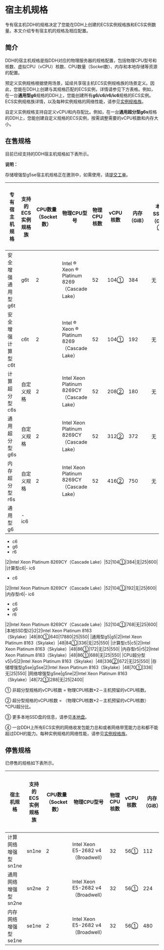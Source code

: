 # 宿主机规格

专有宿主机DDH的规格决定了您能在DDH上创建的ECS实例规格族和ECS实例数量。本文介绍专有宿主机的规格及相应配置。

## 简介

DDH的宿主机规格是指DDH对应的物理服务器的规格配置，包括物理CPU型号和核数、虚拟CPU（vCPU）核数、CPU数量（Socket数）、内存和本地存储等资源的配置。

预定义实例规格根据使用场景，延续共享宿主机ECS实例规格族的场景定义。因此，您能在DDH上创建与其规格匹配的ECS实例，详情请参见下方表格。例如，在一台**通用型g6**规格的DDH上，您能创建所有**g6/c6/r6/ic6**规格的ECS实例。ECS实例规格族详情，以及每种实例规格的网络性能，请参见[实例规格族](/intl.zh-CN/实例/实例规格族.md)。

自定义实例规格支持自定义vCPU和内存配比。例如，在一台**通用超分型g6s**规格的DDH上，您能创建自定义规格的ECS实例，按需调整需要的vCPU核数和内存大小。

## 在售规格

目前已经支持的DDH宿主机规格如下表所示。

**说明：**

存储增强型g5se宿主机规格正在邀测中，如需使用，请[提交工单](https://workorder-intl.console.aliyun.com/#/ticket/createIndex)。

|专有宿主机规格|支持的ECS实例规格族|CPU数量（Socket数）|物理CPU型号|物理CPU核数|vCPU核数|内存（GiB）|本地SSD盘（GiB）[③](#footnote)|网络带宽能力（出/入，Gbit/s）[④](#network)|网络收发包能力（出/入，万PPS）[④](#network)|
|-------|-----------|--------------|-------|-------|------|-------|-------------------------|-------------------------------|------------------------------|
|安全增强通用型g6t|g6t|2|Intel ® Xeon ® Platinum 8269（Cascade Lake）|52|104[①](#vCPU)|384|无|32|2400|
|安全增强计算型c6t|c6t|2|Intel ® Xeon ® Platinum 8269（Cascade Lake）|52|104[①](#vCPU)|192|无|32|2400|
|计算超分型c6s|自定义规格|2|Intel Xeon Platinum 8269CY（Cascade Lake）|52|208[②](#vCPU-CPU)|180|无|25|600|
|通用超分型g6s|自定义规格|2|Intel Xeon Platinum 8269CY（Cascade Lake）|52|312[②](#vCPU-CPU)|372|无|25|600|
|内存超分型r6s|自定义规格|2|Intel Xeon Platinum 8269CY（Cascade Lake）|52|416[②](#vCPU-CPU)|750|无|25|600|
|通用型g6|-   ic6
-   c6
-   g6
-   r6

|2|Intel Xeon Platinum 8269CY（Cascade Lake）|52|104[①](#vCPU)|384|无|25|600|
|计算型c6|-   ic6
-   c6

|2|Intel Xeon Platinum 8269CY（Cascade Lake）|52|104[①](#vCPU)|192|无|25|600|
|内存型r6|-   ic6
-   c6
-   g6
-   r6

|2|Intel Xeon Platinum 8269CY（Cascade Lake）|52|104[①](#vCPU)|768|无|25|600|
|本地SSD型i2|i2|2|Intel Xeon Platinum 8163（Skylake）|48|80[①](#vCPU)|640|17880|25|550|
|通用型g5|g5|2|Intel Xeon Platinum 8163（Skylake）|48|84[①](#vCPU)|336|无|25|550|
|计算型c5|c5|2|Intel Xeon Platinum 8163（Skylake）|48|86[①](#vCPU)|172|无|25|550|
|内存型r5|r5|2|Intel Xeon Platinum 8163（Skylake）|48|86[①](#vCPU)|688|无|25|550|
|CPU超分型v5|v5|2|Intel Xeon Platinum 8163（Skylake）|48|336[②](#vCPU-CPU)|672|无|25|550|
|存储增强型g5se|g5se|2|Intel Xeon Platinum 8163（Skylake）|48|70[①](#vCPU)|336|无|25|550|
|网络增强型g5ne|g5ne|2|Intel Xeon Platinum 8163（Skylake）|48|72[①](#vCPU)|288|无|25|2400|

① 非超分型规格的vCPU核数 = 物理CPU核数\*2－主机预留的vCPU核数。

② 超分型规格的vCPU核数 = （物理CPU核数\*2－主机预留的vCPU核数）\*CPU超分比。

③ 更多本地SSD盘的信息，请参见[本地盘](/intl.zh-CN/块存储/块存储介绍/本地盘.md)。

④ 一台DDH上所有ECS实例的网络收发包能力总和或者网络带宽能力总和都不能超过DDH的能力。每种实例规格的网络性能，请参见[实例规格族](/intl.zh-CN/实例/实例规格族.md)。

## 停售规格

已停售的规格如下表所示。

|宿主机规格|支持的ECS实例规格族|CPU数量（Socket数）|物理CPU型号|物理CPU核数|vCPU核数|内存（GiB）|本地SSD盘（GiB）|网络带宽能力（出/入，Gbit/s）|网络收发包能力（出/入，万PPS）|
|-----|-----------|--------------|-------|-------|------|-------|-----------|------------------|-----------------|
|计算网络增强型sn1ne|sn1ne|2|Intel Xeon E5-2682 v4（Broadwell）|32|56[①](#vCPU)|112|无|10|450|
|通用网络增强型sn2ne|sn2ne|2|Intel Xeon E5-2682 v4（Broadwell）|32|56[①](#vCPU)|224|无|10|450|
|内存网络增强型se1ne|se1ne|2|Intel Xeon E5-2682 v4（Broadwell）|32|56[①](#vCPU)|480|无|10|450|

